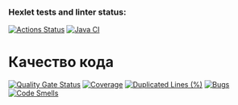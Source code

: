 ### Hexlet tests and linter status:
[![Actions Status](https://github.com/Anastasizz/java-project-72/actions/workflows/hexlet-check.yml/badge.svg)](https://github.com/Anastasizz/java-project-72/actions)
[![Java CI](https://github.com/Anastasizz/java-project-72/actions/workflows/java_CI.yml/badge.svg)](https://github.com/Anastasizz/java-project-78/actions/workflows/java_CI.yml)

# Качество кода
[![Quality Gate Status](https://sonarcloud.io/api/project_badges/measure?project=Anastasizz_java-project-72&metric=alert_status)](https://sonarcloud.io/summary/new_code?id=Anastasizz_java-project-78)
[![Coverage](https://sonarcloud.io/api/project_badges/measure?project=Anastasizz_java-project-72&metric=coverage)](https://sonarcloud.io/summary/new_code?id=Anastasizz_java-project-78)
[![Duplicated Lines (%)](https://sonarcloud.io/api/project_badges/measure?project=Anastasizz_java-project-72&metric=duplicated_lines_density)](https://sonarcloud.io/summary/new_code?id=Anastasizz_java-project-78)
[![Bugs](https://sonarcloud.io/api/project_badges/measure?project=Anastasizz_java-project-72&metric=bugs)](https://sonarcloud.io/summary/new_code?id=Anastasizz_java-project-78)
[![Code Smells](https://sonarcloud.io/api/project_badges/measure?project=Anastasizz_java-project-72&metric=code_smells)](https://sonarcloud.io/summary/new_code?id=Anastasizz_java-project-78)
